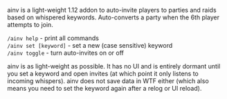 ainv is a light-weight 1.12 addon to auto-invite players to parties and raids based on whispered keywords. Auto-converts a party when the 6th player attempts to join.

`/ainv help` - print all commands<br />
`/ainv set [keyword]` - set a new (case sensitive) keyword<br />
`/ainv toggle` - turn auto-invites on or off

ainv is as light-weight as possible. It has no UI and is entirely dormant until you set a keyword and open invites (at which point it only listens to incoming whispers). ainv does not save data in WTF either (which also means you need to set the keyword again after a relog or UI reload).
